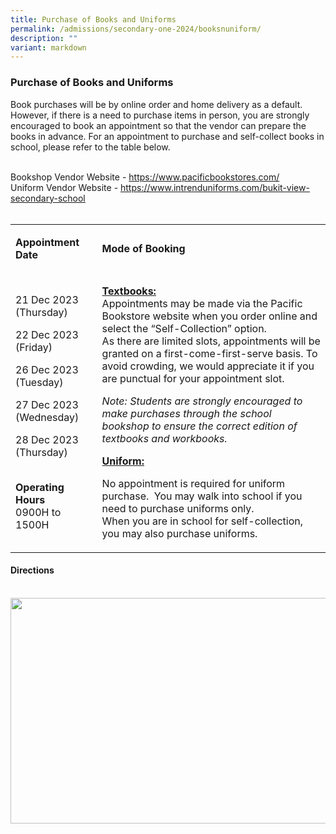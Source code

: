 ```yaml
---
title: Purchase of Books and Uniforms
permalink: /admissions/secondary-one-2024/booksnuniform/
description: ""
variant: markdown
---
```

<h3>Purchase of Books and Uniforms</h3>
<p>Book purchases will be by online order and home delivery as a default.&nbsp; However, if there is a need to purchase items in person, you are strongly encouraged to book an appointment so that the vendor can prepare the books in advance. For an appointment to purchase and self-collect books in school, please refer to the table below.</p>
<br>Bookshop Vendor Website -&nbsp;<a href="https://www.pacificbookstores.com/" rel="noopener noreferrer nofollow" target="_blank">https://www.pacificbookstores.com/</a>
<br>Uniform Vendor Website - <a href="https://www.intrenduniforms.com/bukit-view-secondary-school" rel="noopener noreferrer nofollow" target="_blank"><u>https://www.intrenduniforms.com/bukit-view-secondary-school</u><br><br></a><p></p>

<table><tbody><tr><td rowspan="1" colspan=""><p><strong>Appointment Date</strong></p></td><td rowspan="1" colspan="1"><p><strong>Mode of Booking</strong></p></td></tr><tr><td rowspan="2" colspan="1"><p>21 Dec 2023 (Thursday)</p><p>22 Dec 2023 (Friday)</p><p>26 Dec 2023 (Tuesday)</p><p>27 Dec 2023 (Wednesday)</p><p></p><p>28 Dec 2023 (Thursday)</p><br><strong>Operating Hours&nbsp;</strong><br>0900H to 1500H&nbsp;<p></p></td><td rowspan="2" colspan="1"><p><strong><u>Textbooks:<br></u></strong>
Appointments may be made via the Pacific Bookstore website when you order online and select the “Self-Collection” option.<br>As there are limited slots, appointments will be granted on a first-come-first-serve basis. To avoid crowding, we would appreciate it if you are punctual for your appointment slot. &nbsp;</p><p><em>Note: Students are strongly encouraged to make purchases through the school bookshop to ensure the correct edition of textbooks and workbooks.</em></p>
<strong><u>Uniform:</u></strong><p>No appointment is required for uniform purchase.&nbsp; You may walk into school if you need to purchase uniforms only.&nbsp;<br>When you are in school for self-collection, you may also purchase uniforms.&nbsp;</p><p></p></td></tr><tr></tr></tbody></table><p></p><p>
</p><h4><strong>Directions</strong></h4><strong><br><div class="isomer-image-wrapper"><img height="361" width="643" src="https://lh7-us.googleusercontent.com/v4_GDE05GleQfrl_ii_GlMTVSX7O6TK5lzIGyS8xDi1ZtoIuq5vsD40ziaykNad4WzIWp1Ostbx7FZsyFAWaXFH3dbQrfvQp1qI33BeOMNQvJgnL5ts9nIgf5-QcPwuxdvCyVXTroBpV4fzKOi3WQvTFsyWPm8Nr36VZhsFjV6MuuyBItcHxxqS1y9m5Up3c"></div><p><br></p><p></p></strong>